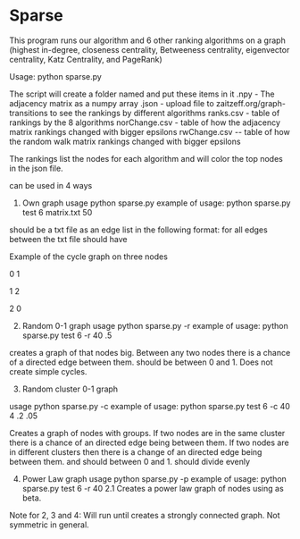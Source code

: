 # Sparse
This program runs our algorithm and 6 other ranking algorithms on a graph (highest in-degree, closeness centrality, Betweeness centrality, eigenvector centrality, Katz Centrality, and PageRank)

Usage:
python sparse.py <name> <numtopnodes> <graph to load in>

The script will create a folder named <name> and put these items in it
<name>.npy - The adjacency matrix as a numpy array
<name>.json -  upload file to zaitzeff.org/graph-transitions to see the rankings by different algorithms
<name>ranks.csv - table of rankings by the 8 algorithms
<name>norChange.csv - table of how the adjacency matrix rankings changed with bigger epsilons 
<name>rwChange.csv -- table of how the random walk matrix rankings changed with bigger epsilons 

The rankings list the <numtopnodes> nodes for each algorithm and will color the <numtopnodes> top nodes in the json file.

<graph to load in> can be used in 4 ways

1. Own graph 
usage python sparse.py <name> <numtopnodes> <filename> <numberofnodes>
example of usage: python sparse.py test 6  matrix.txt 50

<filename> should be a txt file as an edge list in the following format:
for all edges between <startnode> <endnode> the txt file should have

<startnode> <endnode>
Example of the cycle graph on three nodes

0 1

1 2

2 0


2. Random 0-1 graph
usage python sparse.py <name> <numtopnodes> -r <numberofnodes> <fill chance>
example of usage: python sparse.py test 6 -r 40 .5

creates a graph of that <numberofnodes> nodes big. Between any two nodes there is a <fill chance> chance of a directed edge between them.
<fill chance> should be between 0 and 1. Does not create simple cycles.

3. Random cluster 0-1 graph

usage python sparse.py <name> <numtopnodes> -c <numberofnodes> <numberofgroups> <alpha> <beta>
example of usage: python sparse.py test 6 -c 40 4 .2 .05

Creates a graph of <numberofnodes> nodes with <numberofgroups> groups. If two nodes are in the same cluster there is a <alpha> chance of an directed edge being between them. If two nodes are in different clusters then there is a <beta> change of an directed edge being between them.
<alpha> and <beta> should between 0 and 1. <numberofgroups> should divide <numberofnodes> evenly

4. Power Law graph
usage python sparse.py <name> <numtopnodes> -p <numberofnodes> <exponent>
example of usage: python sparse.py test 6 -r 40 2.1
Creates a power law graph of <numberofnodes> nodes using <exp> as beta. 

Note for 2, 3 and 4:
Will run until creates a strongly connected graph. Not symmetric in general.
